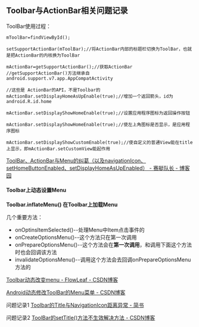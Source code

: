 ## Toolbar与ActionBar相关问题记录

ToolBar使用过程：

	mToolBar=findViewById();

	setSupportActionBar(mToolBar);//将ActionBar内部的标题栏切换为ToolBar，也就是把ActionBar的内核换为ToolBar

	mActionBar=getSupportActionBar();//获取ActionBar
	//getSupportActionBar()方法继承自android.support.v7.app.AppCompatActivity

	//这些是 ActionBar的API，不是Toolbar的
	mActionBar.setDisplayHomeAsUpEnable(true);//增加一个返回箭头，id为android.R.id.home

	mActionBar.setDisplayShowHomeEnable(true);//设置应用程序图标为返回操作按钮
	
	mActionBar.setDisplayShowHomeEnable(true);//使左上角图标是否显示，是应用程序图标

	mActionBar.setDisplayShowCustomEnable(true);//使自定义的普通View能在title上显示，即mActionBar.setCustomView能起作用

[ToolBar、ActionBar与Menu的纠葛（以及navigationIcon、setHomeButtonEnabled、setDisplayHomeAsUpEnabled） \- 赛艇队长 \- 博客园](http://www.cnblogs.com/bellkosmos/p/5382272.html)

#### Toolbar上动态设置Menu

**Toolbar.inflateMenu() 在Toolbar上加载Menu**

几个重要方法：

- onOptinsItemSelected()--处理Menu中Item点击事件的
- onCreateOptionsMenu()--这个方法只在第一次调用
- onPrepareOptionsMenu()--这个方法会在**第一次调用**，和调用下面这个方法时也会回调该方法
- invalidateOptionsMenu()--调用这个方法会去回调onPrepareOptionsMenu方法的

[Toolbar动态改变menu \- FlowLeaf \- CSDN博客](http://blog.csdn.net/u011102153/article/details/53072105)

[Android动态修改ToolBar的Menu菜单 \- CSDN博客](http://blog.csdn.net/q4878802/article/details/51160424)

问题记录1 [Toolbar的Title与NavigationIcon距离异常 \- 简书](http://www.jianshu.com/p/27563ef79c0e)

问题记录2 [ToolBar的setTitle\(\)方法不生效解决方法 \- CSDN博客](http://blog.csdn.net/wshngyf/article/details/51761609)